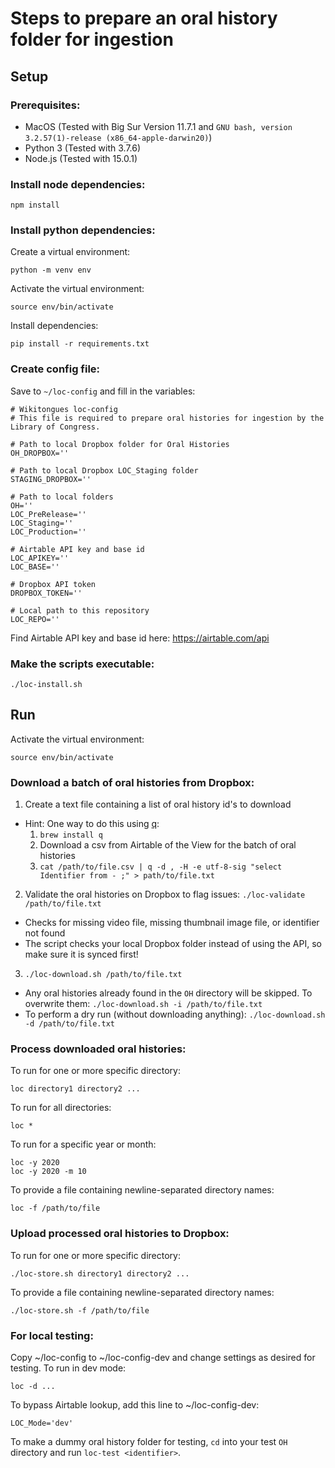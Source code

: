 # Steps to prepare an oral history folder for ingestion

## Setup
### Prerequisites:
- MacOS (Tested with Big Sur Version 11.7.1 and `GNU bash, version 3.2.57(1)-release (x86_64-apple-darwin20)`)
- Python 3 (Tested with 3.7.6)
- Node.js (Tested with 15.0.1)
### Install node dependencies:
```
npm install
```
### Install python dependencies:
Create a virtual environment:
```
python -m venv env
```
Activate the virtual environment:
```
source env/bin/activate
```
Install dependencies:
```
pip install -r requirements.txt
```
### Create config file:
Save to `~/loc-config` and fill in the variables:
```
# Wikitongues loc-config
# This file is required to prepare oral histories for ingestion by the Library of Congress.

# Path to local Dropbox folder for Oral Histories
OH_DROPBOX=''

# Path to local Dropbox LOC_Staging folder
STAGING_DROPBOX=''

# Path to local folders
OH=''
LOC_PreRelease=''
LOC_Staging=''
LOC_Production=''

# Airtable API key and base id
LOC_APIKEY=''
LOC_BASE=''

# Dropbox API token
DROPBOX_TOKEN=''

# Local path to this repository
LOC_REPO=''
```

Find Airtable API key and base id here: https://airtable.com/api

### Make the scripts executable:
```
./loc-install.sh
```

## Run
Activate the virtual environment:
```
source env/bin/activate
```

### Download a batch of oral histories from Dropbox:
1. Create a text file containing a list of oral history id's to download
- Hint: One way to do this using [q](https://formulae.brew.sh/formula/q):
    1. `brew install q`
    2. Download a csv from Airtable of the View for the batch of oral histories
    3. `cat /path/to/file.csv | q -d , -H -e utf-8-sig "select Identifier from - ;" > path/to/file.txt`
2. Validate the oral histories on Dropbox to flag issues: `./loc-validate /path/to/file.txt`
- Checks for missing video file, missing thumbnail image file, or identifier not found
- The script checks your local Dropbox folder instead of using the API, so make sure it is synced first!
3. `./loc-download.sh /path/to/file.txt`
- Any oral histories already found in the `OH` directory will be skipped. To overwrite them: `./loc-download.sh -i /path/to/file.txt`
- To perform a dry run (without downloading anything): `./loc-download.sh -d /path/to/file.txt`

### Process downloaded oral histories:
To run for one or more specific directory:
```
loc directory1 directory2 ...
```

To run for all directories:
```
loc *
```

To run for a specific year or month:
```
loc -y 2020
loc -y 2020 -m 10
```

To provide a file containing newline-separated directory names:
```
loc -f /path/to/file
```

### Upload processed oral histories to Dropbox:
To run for one or more specific directory:
```
./loc-store.sh directory1 directory2 ...
```
To provide a file containing newline-separated directory names:
```
./loc-store.sh -f /path/to/file
```

### For local testing:
Copy ~/loc-config to ~/loc-config-dev and change settings as desired for testing. To run in dev mode:
```
loc -d ...
```
To bypass Airtable lookup, add this line to ~/loc-config-dev:
```
LOC_Mode='dev'
```
To make a dummy oral history folder for testing, `cd` into your test `OH` directory and run `loc-test <identifier>`.
